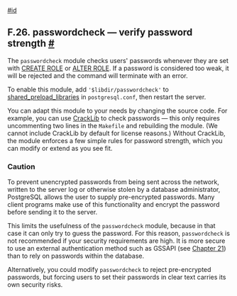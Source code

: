 [#id](#PASSWORDCHECK)

## F.26. passwordcheck — verify password strength [#](#PASSWORDCHECK)

The `passwordcheck` module checks users' passwords whenever they are set with [CREATE ROLE](sql-createrole) or [ALTER ROLE](sql-alterrole). If a password is considered too weak, it will be rejected and the command will terminate with an error.

To enable this module, add `'$libdir/passwordcheck'` to [shared_preload_libraries](runtime-config-client#GUC-SHARED-PRELOAD-LIBRARIES) in `postgresql.conf`, then restart the server.

You can adapt this module to your needs by changing the source code. For example, you can use [CrackLib](https://github.com/cracklib/cracklib) to check passwords — this only requires uncommenting two lines in the `Makefile` and rebuilding the module. (We cannot include CrackLib by default for license reasons.) Without CrackLib, the module enforces a few simple rules for password strength, which you can modify or extend as you see fit.

### Caution

To prevent unencrypted passwords from being sent across the network, written to the server log or otherwise stolen by a database administrator, PostgreSQL allows the user to supply pre-encrypted passwords. Many client programs make use of this functionality and encrypt the password before sending it to the server.

This limits the usefulness of the `passwordcheck` module, because in that case it can only try to guess the password. For this reason, `passwordcheck` is not recommended if your security requirements are high. It is more secure to use an external authentication method such as GSSAPI (see [Chapter 21](client-authentication)) than to rely on passwords within the database.

Alternatively, you could modify `passwordcheck` to reject pre-encrypted passwords, but forcing users to set their passwords in clear text carries its own security risks.
